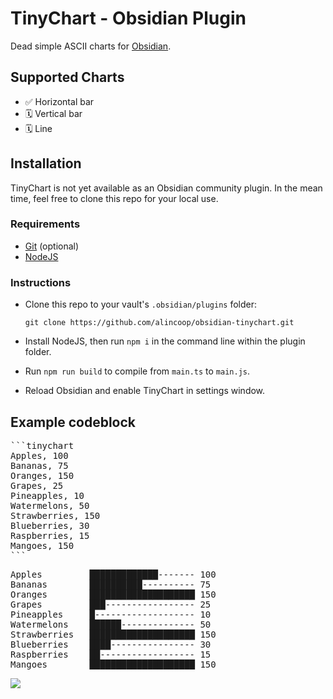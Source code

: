 # TinyChart - Obsidian Plugin

Dead simple ASCII charts for [Obsidian](https://obsidian.md).

## Supported Charts

-   ✅ Horizontal bar
-   🗓️ Vertical bar
-   🗓️ Line

## Installation

TinyChart is not yet available as an Obsidian community plugin. In the mean time, feel free to clone this repo for your local use.

### Requirements

-   [Git](https://git-scm.com/) (optional)
-   [NodeJS](https://nodejs.org/)

### Instructions

-   Clone this repo to your vault's `.obsidian/plugins` folder:

    `git clone https://github.com/alincoop/obsidian-tinychart.git`

-   Install NodeJS, then run `npm i` in the command line within the plugin folder.
-   Run `npm run build` to compile from `main.ts` to `main.js`.
-   Reload Obsidian and enable TinyChart in settings window.

## Example codeblock

<pre>
```tinychart
Apples, 100
Bananas, 75
Oranges, 150
Grapes, 25
Pineapples, 10
Watermelons, 50
Strawberries, 150
Blueberries, 30
Raspberries, 15
Mangoes, 150
```
</pre>

<pre>
Apples         █████████████------- 100
Bananas        ██████████---------- 75
Oranges        ████████████████████ 150
Grapes         ███----------------- 25
Pineapples     █------------------- 10
Watermelons    ██████-------------- 50
Strawberries   ████████████████████ 150
Blueberries    ████---------------- 30
Raspberries    ██------------------ 15
Mangoes        ████████████████████ 150
</pre>

<a href="https://www.buymeacoffee.com/alincoop"><img src="https://img.buymeacoffee.com/button-api/?text=Buy me a coffee&emoji=&slug=alincoop&button_colour=FFDD00&font_colour=000000&font_family=Cookie&outline_colour=000000&coffee_colour=ffffff" /></a>
